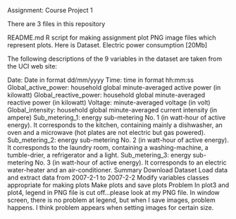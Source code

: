 Assignment: Course Project 1

There are 3 files in this repository

README.md
R script for making assignment plot
PNG image files which represent plots.
Here is Dataset. Electric power consumption [20Mb]

The following descriptions of the 9 variables in the dataset are taken from the UCI web site:

Date: Date in format dd/mm/yyyy
Time: time in format hh:mm:ss
Global_active_power: household global minute-averaged active power (in kilowatt)
Global_reactive_power: household global minute-averaged reactive power (in kilowatt)
Voltage: minute-averaged voltage (in volt)
Global_intensity: household global minute-averaged current intensity (in ampere)
Sub_metering_1: energy sub-metering No. 1 (in watt-hour of active energy). It corresponds to the kitchen, containing mainly a dishwasher, an oven and a microwave (hot plates are not electric but gas powered).
Sub_metering_2: energy sub-metering No. 2 (in watt-hour of active energy). It corresponds to the laundry room, containing a washing-machine, a tumble-drier, a refrigerator and a light.
Sub_metering_3: energy sub-metering No. 3 (in watt-hour of active energy). It corresponds to an electric water-heater and an air-conditioner.
Summary
Download Dataset
Load data and extract data from 2007-2-1 to 2007-2-2
Modify variables classes appropriate for making plots
Make plots and save plots
Problem
In plot3 and plot4, legend in PNG file is cut off...please look at my PNG file. In window screen, there is no problem at legend, but when I save images, problem happens. I think problem appears when setting images for certain size.